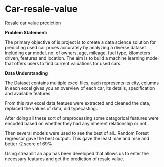 # Car-resale-value
Resale car value prediction

**Problem Statement:**

The primary objective of is project is to create a data science solution for predicting used car prices accurately by analyzing a diverse dataset including car model, no. of owners, age, mileage, fuel type, kilometers driven, features and location. The aim is to build a machine learning model that offers users to find current valuations for used cars.

**Data Understanding**

The Dataset contains multiple excel files, each represents its city, columns in each excel gives you an overview of each car, its details, specification and available features.

From this raw excel data,featues were extracted and cleaned the data, replaced the values of data, did typecasting..

After doing all these sort of preprocessing some catagorical features were encoded based on whether they had any inherent relationship or not..

Then several models were used to see the best of all.. Random Forest regressor gave the best output.. This gave the least mae and mse and better r2 score of 69%

Using streamlit an app has been developed that allows us to enter the necessary features and get the prediction of resale value.
